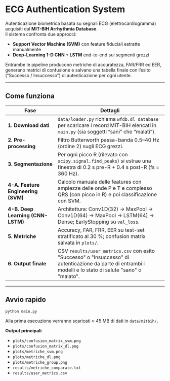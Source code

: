 # ECG Authentication System

Autenticazione biometrica basata su segnali ECG (elettrocardiogramma) acquisiti dal **MIT-BIH Arrhythmia Database**.  
Il sistema confronta due approcci:

* **Support Vector Machine (SVM)** con feature fiduciali estratte manualmente  
* **Deep-Learning 1-D CNN + LSTM** end-to-end sui segmenti grezzi

Entrambe le pipeline producono metriche di accuratezza, FAR/FRR ed EER, generano matrici di confusione e salvano una tabella finale con l’esito (“Successo / Insuccesso”) di autenticazione per ogni utente.

---

## Come funziona

| Fase | Dettagli |
|------|----------|
| **1. Download dati** | `data/loader.py` richiama `wfdb.dl_database` per scaricare i record MIT-BIH elencati in `main.py` (sia soggetti “sani” che “malati”). |
| **2. Pre-processing** | Filtro Butterworth passa-banda 0.5–40 Hz (ordine 2) sugli ECG grezzi. |
| **3. Segmentazione** | Per ogni picco R (rilevato con `scipy.signal.find_peaks`) si estrae una finestra di 0.2 s pre-R + 0.4 s post-R (fs = 360 Hz). |
| **4-A. Feature Engineering (SVM)** | Calcolo manuale delle features con ampiezze delle onde P e T e complesso QRS (con picco in R) e poi classificazione con SVM. |
| **4-B. Deep Learning (CNN-LSTM)** | Architettura: Conv1D(32) → MaxPool → Conv1D(64) → MaxPool → LSTM(64) → Dense; EarlyStopping su `val_loss`. |
| **5. Metriche** | Accuracy, FAR, FRR, EER su test-set stratificato al 30 %; confusion matrix salvata in `plots/`. |
| **6. Output finale** | CSV `results/user_metrics.csv` con esito "Successo" o "Insuccesso" di autenticazione da parte di entrambi i modelli e lo stato di salute "sano" o "malato".|

---

## Avvio rapido

```bash
python main.py
```

Alla prima esecuzione verranno scaricati ≈ 45 MB di dati in `data/mitbih/`.

**Output principali**

- `plots/confusion_matrix_svm.png`
- `plots/confusion_matrix_dl.png`
- `plots/metriche_svm.png`
- `plots/metriche_dl.png`
- `plots/metriche_group.png`
- `results/metriche_comparate.txt`
- `results/user_metrics.csv`
